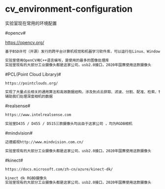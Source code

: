 # cv_environment-configuration

实验室现在常用的环境配置

#opencv#

https://opencv.org/
```bash
基于BSD许可（开源）发行的跨平台计算机视觉和机器学习软件库，可以运行在Linux、Windows、Android和Mac OS操作系统上。它轻量级而且高效——由一系列C函数和少量C++ 类构成，同时提供了Python、Ruby、MATLAB等语言的接口，实现了图像处理和计算机视觉方面的很多通用算法。

实验室使用OpenCV用C++语言编写，是使用的最多的图像处理库
实验室现有的大部分工业摄像头都是这家公司，usb2.0接口，2020年国赛使用这款摄像头
```


#PCL(Point Cloud Library)#
```bash
https://pointclouds.org/

实现了大量点云相关的通用算法和高效数据结构，涉及到点云获取、滤波、分割、配准、检索、特征提取、识别、追踪、曲面重建、可视化等
辅助我们处理深度相机的数据
```



#realsense#
```bash
https://www.intelrealsense.com

实验室D435 / D455 / D515三款摄像头均出自于这家公司 ，均为RGDB相机
```
 

#mindvision#
```bash
迈德威视http://www.mindvision.com.cn/

实验室现有的大部分工业摄像头都是这家公司，usb2.0接口，2020年国赛使用这款摄像头
```


#kinect#
```bash
https://docs.microsoft.com/zh-cn/azure/kinect-dk/

kinect dk RGBD摄像头
实验室现有的大部分工业摄像头都是这家公司，usb2.0接口，2020年国赛使用这款摄像头
```
